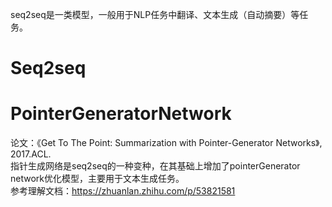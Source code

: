 seq2seq是一类模型，一般用于NLP任务中翻译、文本生成（自动摘要）等任务。


# Seq2seq
# PointerGeneratorNetwork
论文：《Get To The Point: Summarization with Pointer-Generator Networks》, 2017.ACL. <br/>
指针生成网络是seq2seq的一种变种，在其基础上增加了pointerGenerator network优化模型，主要用于文本生成任务。<br/>
参考理解文档：https://zhuanlan.zhihu.com/p/53821581

